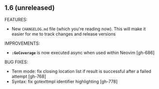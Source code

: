 ## 1.6 (unreleased)

FEATURES:

* New `CHANGELOG.md` file (which you're reading now). This will make it easier
  for me to track changes and release versions

IMPROVEMENTS:

* **`:GoCoverage`** is now executed async when used within Neovim [gh-686]

BUG FIXES:

* Term mode: fix closing location list if result is successful after a failed attempt [gh-768]
* Syntax: fix gotexttmpl identifier highlighting [gh-778]

